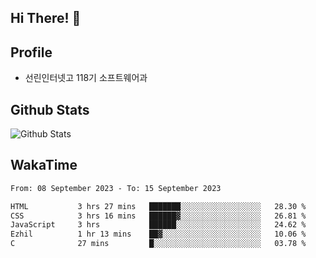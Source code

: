 ## Hi There! 👋

## Profile

-   선린인터넷고 118기 소프트웨어과

## Github Stats

![Github Stats](https://github-readme-stats.vercel.app/api/top-langs/?username=NY0510&theme=tokyonight&hide_border=true&layout=compact)

## WakaTime

<!--START_SECTION:waka-->

```txt
From: 08 September 2023 - To: 15 September 2023

HTML           3 hrs 27 mins   ███████░░░░░░░░░░░░░░░░░░   28.30 %
CSS            3 hrs 16 mins   ██████▓░░░░░░░░░░░░░░░░░░   26.81 %
JavaScript     3 hrs           ██████░░░░░░░░░░░░░░░░░░░   24.62 %
Ezhil          1 hr 13 mins    ██▓░░░░░░░░░░░░░░░░░░░░░░   10.06 %
C              27 mins         █░░░░░░░░░░░░░░░░░░░░░░░░   03.78 %
```

<!--END_SECTION:waka-->
